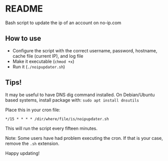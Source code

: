 README
======

Bash script to update the ip of an account on no-ip.com

How to use
----------

* Configure the script with the correct username, password, hostname, cache file (current IP), and log file
* Make it executable (`chmod +x`)
* Run it (`./noipupdater.sh`)

Tips!
-----
It may be useful to have DNS dig command installed. On Debian/Ubuntu based systems, install package with: `sudo apt install dnsutils`

Place this in your cron file:

    */15 * * * * /dir/where/file/is/noipupdater.sh

This will run the script every fifteen minutes.

Note: Some users have had problem executing the cron. If that is your case, remove the `.sh` extension.

Happy updating!
